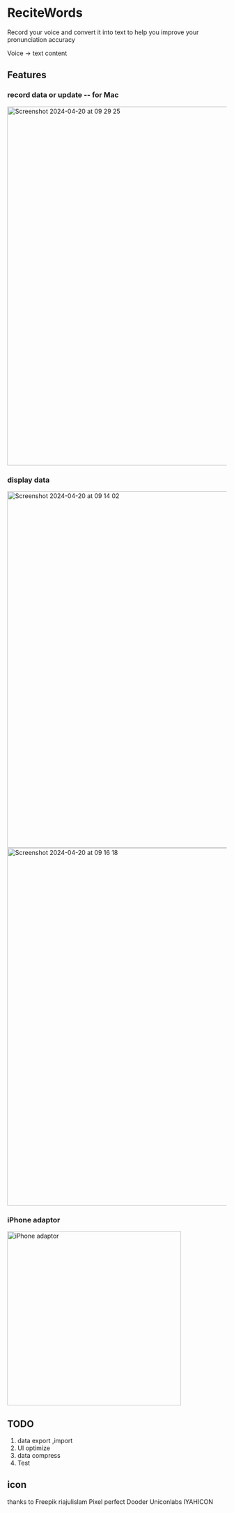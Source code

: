 # ReciteWords

Record your voice and convert it into text to help you improve your pronunciation accuracy


Voice -> text content 

## Features

### record data or update -- for Mac
<img width="822" alt="Screenshot 2024-04-20 at 09 29 25" src="https://github.com/jakejone/ReciteWords/assets/3777462/7951eb45-e5c2-496b-965a-91933519d924">



### display data

<img width="817" alt="Screenshot 2024-04-20 at 09 14 02" src="https://github.com/jakejone/ReciteWords/assets/3777462/b2a2a3da-c516-4a3e-a8d8-40fb15a7d6f4">

<img width="819" alt="Screenshot 2024-04-20 at 09 16 18" src="https://github.com/jakejone/ReciteWords/assets/3777462/7d739461-4fe3-42b8-af36-d208b15362b7">




### iPhone adaptor 


<img width="399" alt="iPhone adaptor" src="https://github.com/jakejone/ReciteWords/assets/3777462/c2507f81-9943-4b57-b018-043335af9442">






## TODO
1. data export ,import
2. UI optimize
3. data compress
4. Test
   

## icon
thanks to 
Freepik
riajulislam
Pixel perfect
Dooder
Uniconlabs
IYAHICON

